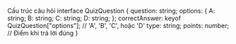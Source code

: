 Cấu trúc câu hỏi
interface QuizQuestion {
  question: string;
  options: {
    A: string;
    B: string;
    C: string;
    D: string;
  };
  correctAnswer: keyof QuizQuestion["options"]; // 'A', 'B', 'C', hoặc 'D'
  type: string;
  points: number; // Điểm khi trả lời đúng
}
